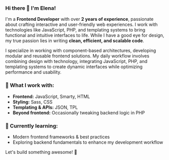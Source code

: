 ### Hi there 👋 I'm Elena!

I'm a **Frontend Developer** with over **2 years of experience**, passionate about crafting interactive and user-friendly web experiences. I work with technologies like JavaScript, PHP, and templating systems to bring functional and intuitive interfaces to life. While I have a good eye for design, my true passion lies in writing **clean, efficient, and scalable code**.

I specialize in working with component-based architectures, developing modular and reusable frontend solutions. My daily workflow involves combining design with technology, integrating JavaScript, PHP, and templating systems to create dynamic interfaces while optimizing performance and usability.


### 🚀 What I work with:
- **Frontend:** JavaScript, Smarty, HTML   
- **Styling:** Sass, CSS  
- **Templating & APIs:** JSON, TPL
- **Beyond frontend:** Occasionally tweaking backend logic in PHP  

### 🌱 Currently learning:
- Modern frontend frameworks & best practices  
- Exploring backend fundamentals to enhance my development workflow

Let's build something awesome! 🚀
